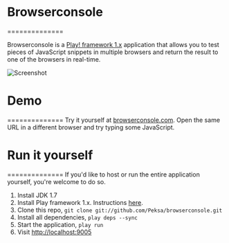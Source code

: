 # Browserconsole
==============

Browserconsole is a [Play! framework 1.x](http://www.playframework.org/) application that allows you to test
pieces of JavaScript snippets in multiple browsers and return the result to one of the browsers in real-time.

![Screenshot](https://dl.dropbox.com/u/12279637/browserconsole.png)

# Demo
==============
Try it yourself at [browserconsole.com](http://browserconsole.com). Open the same URL in a different browser
and try typing some JavaScript.

# Run it yourself
==============
If you'd like to host or run the entire application yourself, you're welcome to do so.

1. Install JDK 1.7
2. Install Play framework 1.x. Instructions [here](http://www.playframework.org/documentation/1.2.5/install).
3. Clone this repo, `git clone git://github.com/Peksa/browserconsole.git`
4. Install all dependencies, `play deps --sync`
5. Start the application, `play run`
6. Visit [http://localhost:9005](http://localhost:9005)
